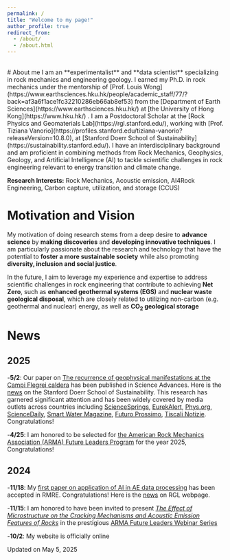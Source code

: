 ```yaml
---
permalink: /
title: "Welcome to my page!"
author_profile: true
redirect_from: 
  - /about/
  - /about.html
---
```

<br>
# About me
I am an **experimentalist** and **data scientist** specializing in rock mechanics and engineering geology. I earned my Ph.D. in rock mechanics under the mentorship of [Prof. Louis Wong](https://www.earthsciences.hku.hk/people/academic_staff/77/?back=af3a6f1ace1fc32210286eb66ab8ef53) from the [Department of Earth Sciences](https://www.earthsciences.hku.hk/) at [the University of Hong Kong](https://www.hku.hk/) . I am a Postdoctoral Scholar at the [Rock Physics and Geomaterials Lab](https://rgl.stanford.edu/), working with [Prof. Tiziana Vanorio](https://profiles.stanford.edu/tiziana-vanorio?releaseVersion=10.8.0), at [Stanford Doerr School of Sustainability](https://sustainability.stanford.edu/). I have an interdisciplinary background and am proficient in combining methods from Rock Mechanics, Geophysics, Geology, and Artificial Intelligence (AI) to tackle scientific challenges in rock engineering relevant to energy transition and climate change.

**Research Interests:** Rock Mechanics, Acoustic emission, AI4Rock Engineering, Carbon capture, utilization, and storage (CCUS)

# Motivation and Vision
My motivation of doing research stems from a deep desire to **advance science** by **making discoveries** and **developing innovative techniques**. I am particularly passionate about the research and technology that have the potential to **foster a more sustainable society** while also promoting **diversity, inclusion and social justice**.

In the future, I aim to leverage my experience and expertise to address scientific challenges in rock engineering that contribute to achieving **Net Zero**, such as **enhanced geothermal systems (EGS)** and **nuclear waste geological disposal**, which are closely related to utilizing non-carbon (e.g. geothermal and nuclear) energy, as well as **CO<sub>2</sub> geological storage**

# News
## 2025
  -**5/2**:
    Our paper on [The recurrence of geophysical manifestations at the Campi Flegrei caldera](https://www.science.org/doi/10.1126/sciadv.adt2067) has been published in Science Advances. Here is the [news](https://sustainability.stanford.edu/news/scientists-discover-key-taming-unrest-italys-campi-flegrei) on the Stanford Doerr School of Sustainability. This research has garnered significant attention and has been widely covered by media outlets across countries including [ScienceSprings](https://sciencesprings.wordpress.com/2025/05/06/from-the-doerr-school-of-sustainability-at-stanford-university-volcanology-geophysics-scientists-discover-key-to-taming-seismic-unrest-at-italys-campi-flegrei/), [EurekAlert](https://www.eurekalert.org/news-releases/1082266), [Phys.org](https://phys.org/news/2025-05-scientists-key-earthquake-italy-campi.html#google_vignette), [ScienceDaily](https://www.sciencedaily.com/releases/2025/05/250502182509.htm), [Smart Water Magazine](https://smartwatermagazine.com/news/stanford-university/scientists-find-earthquakes-italys-campi-flegrei-caused-pressure-geothermal), [Futuro Prossimo](https://en.futuroprossimo.it/2025/05/campi-flegrei-stanford-conferma-il-rischio-sismico-si-puo-gestire/), [Tiscali Notizie](https://notizie.tiscali.it/scienza/articoli/campi-flegrei-terremoti-acqua/). Congratulations!

  -**4/25**:
    I am honored to be selected for [the American Rock Mechanics Association (ARMA) Future Leaders Program](https://armarocks.org/about/future-leaders/#toggle-id-1) for the year 2025, Congratulations! 

## 2024
  -**11/18**:
    My [first paper on application of AI in AE data processing](https://www.researchgate.net/publication/385906798_A_Deep-learning_P-wave_Arrival_Picker_for_Laboratory_Acoustic_Emissions_Model_Training_and_its_Performance?_sg%5B0%5D=96uMFM0dj3bjSk0gkb9BpI93_OXVmy1iyoXTeZcLG2EMshsQK5XZWWoOMe5dHIX-9hZwDc5qKEes1-Ka_VQzmxC__EHchyl2I6YAlVXc.ivrzrkHkeNYyu-WB60CSMx3VF_tYcZ6FkKrRQ1geWwCBRXzx4wCXP8Sn6GjoOsGe9OC_Y5HT9Khqv3e3K4zb9Q&_tp=eyJjb250ZXh0Ijp7ImZpcnN0UGFnZSI6ImhvbWUiLCJwYWdlIjoicHJvZmlsZSIsInByZXZpb3VzUGFnZSI6InByb2ZpbGUiLCJwb3NpdGlvbiI6InBhZ2VDb250ZW50In19) has been accepted in RMRE. Congratulations! Here is the [news](https://rgl.stanford.edu/news/dr-guos-article-deep-learning-p-wave-arrival-picker-laboratory-acoustic-emissions-model) on RGL webpage.  

  -**11/15**:
    I am honored to have been invited to present <i>[The Effect of Microstructure on the Cracking Mechanisms and Acoustic Emission Features of Rocks](https://www.youtube.com/watch?v=f2jj6-Wcdjk&t=4s)</i> in the prestigious [ARMA Future Leaders Webinar Series](http://armarocks.org/arma-future-leader-webinar-series/)  

  -**10/2**:
    My website is officially online

Updated on May 5, 2025


